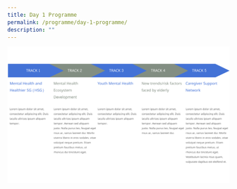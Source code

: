 ```yaml
---
title: Day 1 Programme
permalink: /programme/day-1-programme/
description: ""
---
```

![](/images/Frame%201.png)
